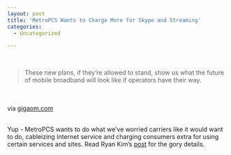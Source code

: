 ```yaml
---
layout: post
title: 'MetroPCS Wants to Charge More for Skype and Streaming'
categories:
  - Uncategorized

---
```


<div class="posterous_bookmarklet_entry"><br /><blockquote class="posterous_short_quote">These new plans, if they’re allowed to stand, show us what the future of mobile broadband will look like if operators have their way.</blockquote><br /><br /><div class="posterous_quote_citation">via <a href="http://gigaom.com/2011/01/04/metropcs-lte-plans-charge-more-for-skype-and-streaming/?utm_source=webworkerdaily&amp;utm_medium=specialtopics">gigaom.com</a></div><br /><p>Yup - MetroPCS wants to do what we&#8217;ve worried carriers like it would want to do, cableizing Internet service and charging consumers extra for using certain services and sites. Read Ryan Kim&#8217;s <a href="http://gigaom.com/2011/01/04/metropcs-lte-plans-charge-more-for-skype-and-streaming/?utm_source=webworkerdaily&amp;utm_medium=specialtopics">post</a> for the gory details.</p></div><div class="blogger-post-footer"><img width="1" height="1" src="https://blogger.googleusercontent.com/tracker/8920950033468593796-781698182031529387?l=openmobile.blogspot.com" alt="" /></div>
